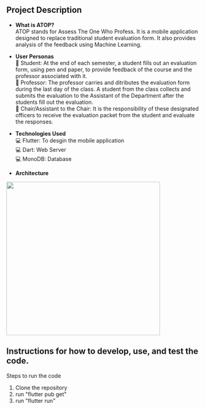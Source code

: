 ## Project Description

* **What is ATOP?** \
ATOP stands for Assess The One Who Profess. It is a mobile application designed to replace traditional student evaluation form. It also provides analysis of the feedback using Machine Learning.

* **User Personas** \
  :busts_in_silhouette: Student: At the end of each semester, a student fills out an evaluation form, using pen and paper, to provide feedback of the course and the professor associated with it. \
  :busts_in_silhouette: Professor: The professor carries and ditributes the evaluation form during the last day of the class. A student from the class collects and submits the evaluation to the Assistant of the Department after the students fill out the evaluation. \
  :busts_in_silhouette: Chair/Assistant to the Chair: It is the responsibility of these designated officers to receive the evaluation packet from the student and evaluate the responses.

* **Technologies Used** \
 :computer: Flutter: To desgin the mobile application \
 :computer: Dart: Web Server \
 :computer: MonoDB: Database

* **Architecture** 
<img src="https://github.com/shrutijain18/ATOP/blob/master/Images/Architecture.png" height="400" width="400">

## Instructions for how to develop, use, and test the code.
Steps to run the code
1. Clone the repository
2. run "flutter pub get"
3. run "flutter run" 

